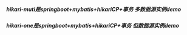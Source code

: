 ##### hikari-muti是springboot+mybatis+hikariCP+事务 多数据源实例demo
##### hikari-one是springboot+mybatis+hikariCP+事务 但数据源实例demo